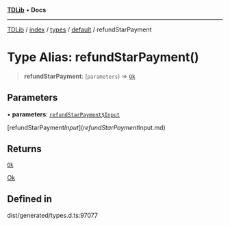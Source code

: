 [**TDLib**](../../../../../../README.md) • **Docs**

***

[TDLib](../../../../../../modules.md) / [index](../../../../../README.md) / [types](../../../README.md) / [default](../README.md) / refundStarPayment

# Type Alias: refundStarPayment()

> **refundStarPayment**: (`parameters`) => [`Ok`](Ok.md)

## Parameters

• **parameters**: [`refundStarPayment$Input`](refundStarPayment$Input.md)

[refundStarPayment$Input](refundStarPayment$Input.md)

## Returns

[`Ok`](Ok.md)

[Ok](Ok.md)

## Defined in

dist/generated/types.d.ts:97077
